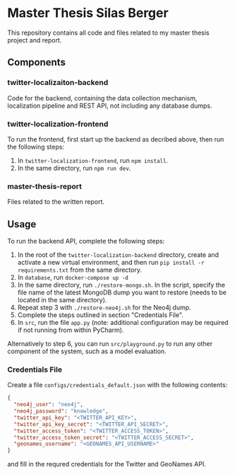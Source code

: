 # Master Thesis Silas Berger
This repository contains all code and files related to my master thesis project and report.

## Components
### twitter-localizaiton-backend
Code for the backend, containing the data collection mechanism, localization pipeline and REST API, not including any database dumps.

### twitter-localization-frontend
To run the frontend, first start up the backend as decribed above, then run the following steps:
1. In `twitter-localization-frontend`, run `npm install`.
2. In the same directory, run `npm run dev`.

### master-thesis-report
Files related to the written report.

## Usage
To run the backend API, complete the following steps:
1. In the root of the `twitter-localization-backend` directory, create and activate a new virtual environment, and then run `pip install -r requirements.txt` from the same directory.
2. In `database`, run `docker-compose up -d`
3. In the same directory, run `./restore-mongo.sh`. In the script, specify the file name of the latest MongoDB dump you want to restore (needs to be located in the same directory). 
4. Repeat step 3 with `./restore-neo4j.sh` for the Neo4j dump.
5. Complete the steps outlined in section "Credentials File".
6. In `src`, run the file `app.py` (note: additional configuration may be required if not running from within PyCharm).

Alternatively to step 6, you can run `src/playground.py` to run any other component of the system, such as a model evaluation.

### Credentials File
Create a file `configs/credentials_default.json` with the following contents:

```json
{
  "neo4j_user": "neo4j",
  "neo4j_password": "knowledge",
  "twitter_api_key": "<TWITTER_API_KEY>",
  "twitter_api_key_secret": "<TWITTER_API_SECRET>",
  "twitter_access_token": "<TWITTER_ACCESS_TOKEN>",
  "twitter_access_token_secret": "<TWITTER_ACCESS_SECRET>",
  "geonames_username": "<GEONAMES_API_USERNAME>"
}
```

and fill in the requred credentials for the Twitter and GeoNames API.

